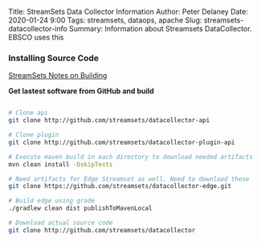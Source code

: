 Title:  StreamSets Data Collector Information
Author: Peter Delaney 
Date: 2020-01-24 9:00
Tags: streamsets, dataops, apache
Slug: streamsets-datacollector-info 
Summary: Information about Streamsets DataCollector.  EBSCO uses this   


### Installing Source Code  

[StreamSets Notes on Building](https://github.com/streamsets/datacollector/blob/master/BUILD.md)

**Get lastest software from GitHub and build**
```bash

# Clone api
git clone http://github.com/streamsets/datacollector-api

# Clone plugin
git clone http://github.com/streamsets/datacollector-plugin-api

# Execute maven build in each directory to download needed artifacts
mvn clean install -DskipTests

# Need artifacts for Edge Streamset as well. Need to download these
git clone https://github.com/streamsets/datacollector-edge.git

# Build edge using grade
./gradlew clean dist publishToMavenLocal

# Download actual source code
git clone http://github.com/streamsets/datacollector



```

